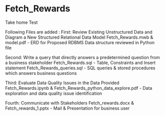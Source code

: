# Fetch_Rewards
Take home Test

Following Files are added :
First: Review Existing Unstructured Data and Diagram a New Structured Relational Data Model
Fetch_Rewards.mwb & model.pdf - ERD for Proposed RDBMS
Data structure  reviewed in Python file

Second: Write a query that directly answers a predetermined question from a business stakeholder
Fetch_Rewards.sql - Table, Constraints and Insert statement
Fetch_Rewards_queries.sql - SQL queries & stored procedures which answers business questions

Third: Evaluate Data Quality Issues in the Data Provided
Fetch_Rewards.ipynb & Fetch_Rewards_python_data_explore.pdf - Data exploration and data quality issue identification

Fourth: Communicate with Stakeholders
Fetch_rewards.docx & Fetch_rewards_1.pptx - Mail & Presentation for business user
